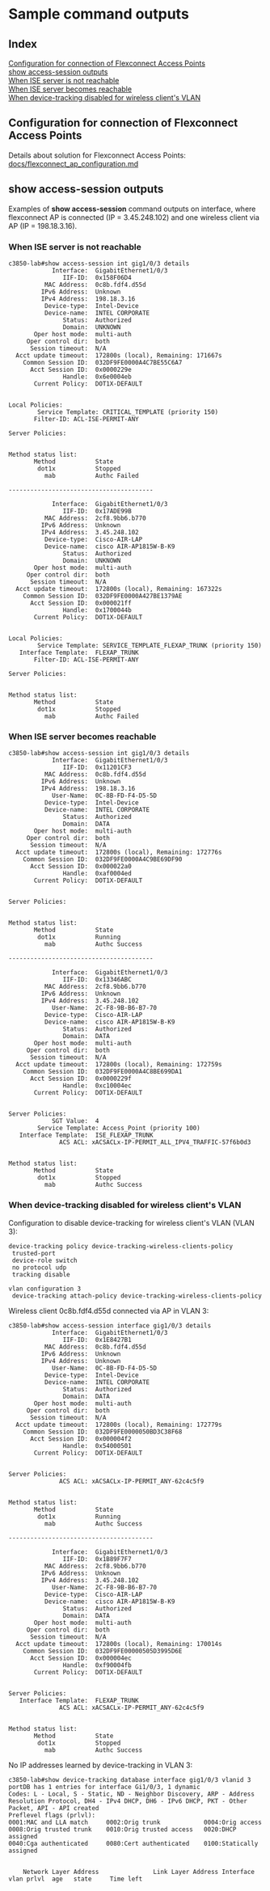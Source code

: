 # Sample command outputs
## Index
[Configuration for connection of Flexconnect Access Points](#Configuration-for-connection-of-Flexconnect-Access-Points)<br>
[show access-session outputs](#show-access-session-outputs)<br>
[When ISE server is not reachable](#When-ISE-server-is-not-reachable)<br>
[When ISE server becomes reachable](#When-ISE-server-becomes-reachable)<br>
[When device-tracking disabled for wireless client's VLAN](#When-device-tracking-disabled-for-wireless-client's-VLAN)<br>

## Configuration for connection of Flexconnect Access Points
Details about solution for Flexconnect Access Points:<br>
[docs/flexconnect_ap_configuration.md](https://github.com/jc-krylatskoe/dot1xConfigTemplate/blob/main/docs/flexconnect_ap_configuration.md)

## show access-session outputs
Examples of **show access-session** command outputs on interface,
where flexconnect AP is connected (IP = 3.45.248.102) and one wireless client via AP (IP = 198.18.3.16).

### When ISE server is not reachable
```
c3850-lab#show access-session int gig1/0/3 details
            Interface:  GigabitEthernet1/0/3
               IIF-ID:  0x158F06D4
          MAC Address:  0c8b.fdf4.d55d
         IPv6 Address:  Unknown
         IPv4 Address:  198.18.3.16
          Device-type:  Intel-Device
          Device-name:  INTEL CORPORATE
               Status:  Authorized
               Domain:  UNKNOWN
       Oper host mode:  multi-auth
     Oper control dir:  both
      Session timeout:  N/A
  Acct update timeout:  172800s (local), Remaining: 171667s
    Common Session ID:  032DF9FE0000A4C7BE55C6A7
      Acct Session ID:  0x0000229e
               Handle:  0x6e0004eb
       Current Policy:  DOT1X-DEFAULT


Local Policies:
        Service Template: CRITICAL_TEMPLATE (priority 150)
       Filter-ID: ACL-ISE-PERMIT-ANY

Server Policies:


Method status list:
       Method           State
        dot1x           Stopped
          mab           Authc Failed

----------------------------------------

            Interface:  GigabitEthernet1/0/3
               IIF-ID:  0x17ADE99B
          MAC Address:  2cf8.9bb6.b770
         IPv6 Address:  Unknown
         IPv4 Address:  3.45.248.102
          Device-type:  Cisco-AIR-LAP
          Device-name:  cisco AIR-AP1815W-B-K9
               Status:  Authorized
               Domain:  UNKNOWN
       Oper host mode:  multi-auth
     Oper control dir:  both
      Session timeout:  N/A
  Acct update timeout:  172800s (local), Remaining: 167322s
    Common Session ID:  032DF9FE0000A427BE1379AE
      Acct Session ID:  0x000021ff
               Handle:  0x1700044b
       Current Policy:  DOT1X-DEFAULT


Local Policies:
        Service Template: SERVICE_TEMPLATE_FLEXAP_TRUNK (priority 150)
   Interface Template:  FLEXAP_TRUNK
       Filter-ID: ACL-ISE-PERMIT-ANY

Server Policies:


Method status list:
       Method           State
        dot1x           Stopped
          mab           Authc Failed
```

### When ISE server becomes reachable
```
c3850-lab#show access-session int gig1/0/3 details
            Interface:  GigabitEthernet1/0/3
               IIF-ID:  0x11201CF3
          MAC Address:  0c8b.fdf4.d55d
         IPv6 Address:  Unknown
         IPv4 Address:  198.18.3.16
            User-Name:  0C-8B-FD-F4-D5-5D
          Device-type:  Intel-Device
          Device-name:  INTEL CORPORATE
               Status:  Authorized
               Domain:  DATA
       Oper host mode:  multi-auth
     Oper control dir:  both
      Session timeout:  N/A
  Acct update timeout:  172800s (local), Remaining: 172776s
    Common Session ID:  032DF9FE0000A4C9BE69DF90
      Acct Session ID:  0x000022a0
               Handle:  0xaf0004ed
       Current Policy:  DOT1X-DEFAULT


Server Policies:


Method status list:
       Method           State
        dot1x           Running
          mab           Authc Success

----------------------------------------

            Interface:  GigabitEthernet1/0/3
               IIF-ID:  0x13346ABC
          MAC Address:  2cf8.9bb6.b770
         IPv6 Address:  Unknown
         IPv4 Address:  3.45.248.102
            User-Name:  2C-F8-9B-B6-B7-70
          Device-type:  Cisco-AIR-LAP
          Device-name:  cisco AIR-AP1815W-B-K9
               Status:  Authorized
               Domain:  DATA
       Oper host mode:  multi-auth
     Oper control dir:  both
      Session timeout:  N/A
  Acct update timeout:  172800s (local), Remaining: 172759s
    Common Session ID:  032DF9FE0000A4C8BE699DA1
      Acct Session ID:  0x0000229f
               Handle:  0xc10004ec
       Current Policy:  DOT1X-DEFAULT


Server Policies:
            SGT Value:  4
        Service Template: Access_Point (priority 100)
   Interface Template:  ISE_FLEXAP_TRUNK
              ACS ACL: xACSACLx-IP-PERMIT_ALL_IPV4_TRAFFIC-57f6b0d3


Method status list:
       Method           State
        dot1x           Stopped
          mab           Authc Success
```

### When device-tracking disabled for wireless client's VLAN
Configuration to disable device-tracking for wireless client's VLAN (VLAN 3):

```
device-tracking policy device-tracking-wireless-clients-policy
 trusted-port
 device-role switch
 no protocol udp
 tracking disable

vlan configuration 3
 device-tracking attach-policy device-tracking-wireless-clients-policy
```

Wireless client 0c8b.fdf4.d55d connected via AP in VLAN 3:

```
c3850-lab#show access-session interface gig1/0/3 details
            Interface:  GigabitEthernet1/0/3
               IIF-ID:  0x1E8427B1
          MAC Address:  0c8b.fdf4.d55d
         IPv6 Address:  Unknown
         IPv4 Address:  Unknown
            User-Name:  0C-8B-FD-F4-D5-5D
          Device-type:  Intel-Device
          Device-name:  INTEL CORPORATE
               Status:  Authorized
               Domain:  DATA
       Oper host mode:  multi-auth
     Oper control dir:  both
      Session timeout:  N/A
  Acct update timeout:  172800s (local), Remaining: 172779s
    Common Session ID:  032DF9FE0000050BD3C38F68
      Acct Session ID:  0x000004f2
               Handle:  0x54000501
       Current Policy:  DOT1X-DEFAULT


Server Policies:
              ACS ACL: xACSACLx-IP-PERMIT_ANY-62c4c5f9


Method status list:
       Method           State
        dot1x           Running
          mab           Authc Success

----------------------------------------

            Interface:  GigabitEthernet1/0/3
               IIF-ID:  0x1B89F7F7
          MAC Address:  2cf8.9bb6.b770
         IPv6 Address:  Unknown
         IPv4 Address:  3.45.248.102
            User-Name:  2C-F8-9B-B6-B7-70
          Device-type:  Cisco-AIR-LAP
          Device-name:  cisco AIR-AP1815W-B-K9
               Status:  Authorized
               Domain:  DATA
       Oper host mode:  multi-auth
     Oper control dir:  both
      Session timeout:  N/A
  Acct update timeout:  172800s (local), Remaining: 170014s
    Common Session ID:  032DF9FE00000505D3995D6E
      Acct Session ID:  0x000004ec
               Handle:  0xf90004fb
       Current Policy:  DOT1X-DEFAULT


Server Policies:
   Interface Template:  FLEXAP_TRUNK
              ACS ACL: xACSACLx-IP-PERMIT_ANY-62c4c5f9


Method status list:
       Method           State
        dot1x           Stopped
          mab           Authc Success
```

No IP addresses learned by device-tracking in VLAN 3:
```
c3850-lab#show device-tracking database interface gig1/0/3 vlanid 3
portDB has 1 entries for interface Gi1/0/3, 1 dynamic
Codes: L - Local, S - Static, ND - Neighbor Discovery, ARP - Address Resolution Protocol, DH4 - IPv4 DHCP, DH6 - IPv6 DHCP, PKT - Other Packet, API - API created
Preflevel flags (prlvl):
0001:MAC and LLA match     0002:Orig trunk            0004:Orig access
0008:Orig trusted trunk    0010:Orig trusted access   0020:DHCP assigned
0040:Cga authenticated     0080:Cert authenticated    0100:Statically assigned


    Network Layer Address               Link Layer Address Interface        vlan prlvl  age   state     Time left
```
